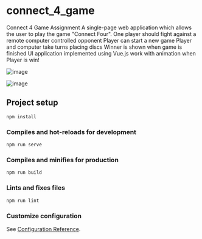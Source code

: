 # connect_4_game
Connect 4 Game Assignment
A single-page web application which allows the user to play the game "Connect Four".
One player should fight against a remote computer controlled opponent 
Player can start a new game
Player and computer take turns placing discs
Winner is shown when game is finished
UI application implemented using Vue.js
work with animation when Player is win!

![image](https://user-images.githubusercontent.com/97397382/151800700-60d23243-e491-4472-9805-3791a2ab9fbd.png)

![image](https://user-images.githubusercontent.com/97397382/151801375-d2311582-2826-4ac5-b370-eabf752e2327.png)

## Project setup
```
npm install
```

### Compiles and hot-reloads for development
```
npm run serve
```

### Compiles and minifies for production
```
npm run build
```

### Lints and fixes files
```
npm run lint
```

### Customize configuration
See [Configuration Reference](https://cli.vuejs.org/config/).
